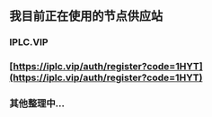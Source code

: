 ## 我目前正在使用的节点供应站

### IPLC.VIP

### [https://iplc.vip/auth/register?code=1HYT](https://iplc.vip/auth/register?code=1HYT)


### 其他整理中...
